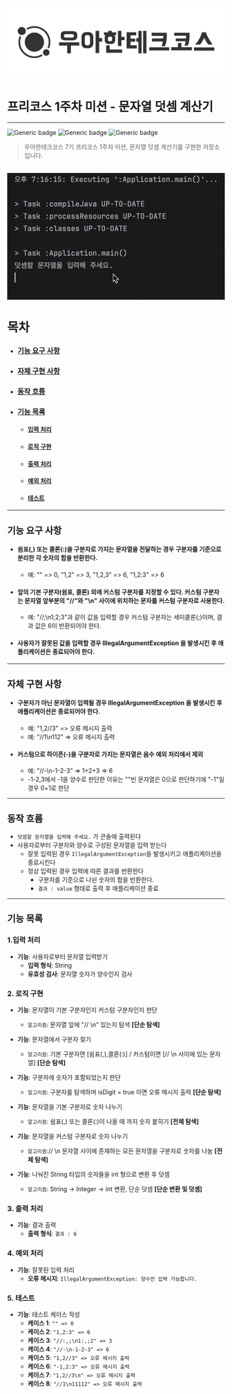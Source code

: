 <p align="center">
    <img src="src/main/resources/static/woowacourse.png" alt="우아한테크코스" width="565">
</p>

# 프리코스 1주차 미션 - 문자열 덧셈 계산기

---

![Generic badge](https://img.shields.io/badge/precourse-week1-green.svg)
![Generic badge](https://img.shields.io/badge/test-2_passed-blue.svg)
![Generic badge](https://img.shields.io/badge/version-1.0.1-brightgreen.svg)

> 우아한테크코스 7기 프리코스 1주차 미션, 문자열 덧셈 계산기를 구현한 저장소입니다.

<br>

<img src="src/main/resources/static/operation.gif" alt="실행 GIF">

# 목차

- ### [기능 요구 사항](#기능-요구-사항)
- ### [자체 구현 사항](#자체-구현-사항)
- ### [동작 흐름](#동작-흐름)
- ### [기능 목록](#기능-목록)
    - #### [입력 처리](#1입력-처리)
    - #### [로직 구현](#2-로직-구현)
    - #### [출력 처리](#3-출력-처리)
    - #### [예외 처리](#4-예외-처리)
    - #### [테스트](#5-테스트)

---

## 기능 요구 사항

- #### 쉼표(,) 또는 콜론(:)을 구분자로 가지는 문자열을 전달하는 경우 구분자를 기준으로 분리한 각 숫자의 합을 반환한다.
    - 예: "" => 0, "1,2" => 3, "1,2,3" => 6, "1,2:3" => 6
- #### 앞의 기본 구분자(쉼표, 콜론) 외에 커스텀 구분자를 지정할 수 있다. 커스텀 구분자는 문자열 앞부분의 "//"와 "\n" 사이에 위치하는 문자를 커스텀 구분자로 사용한다.
    - 예: "//;\n1;2;3"과 같이 값을 입력할 경우 커스텀 구분자는 세미콜론(;)이며, 결과 값은 6이 반환되어야 한다.
- #### 사용자가 잘못된 값을 입력할 경우 IllegalArgumentException 을 발생시킨 후 애플리케이션은 종료되어야 한다.

---

## 자체 구현 사항

- #### 구분자가 아닌 문자열이 입력될 경우 IllegalArgumentException 을 발생시킨 후 애플리케이션은 종료되어야 한다.
    - 예: "1,2//3" => 오류 메시지 출력
    - 예: "//1\n112" => 오류 메시지 출력
- #### 커스텀으로 하이픈(-)을 구분자로 가지는 문자열은 음수 예외 처리에서 제외
    - 예: "//-\n-1-2-3" => 1+2+3 => 6
    - -1-2,3에서 -1을 양수로 판단한 이유는 ""빈 문자열은 0으로 판단하기에 "-1"일 경우 0+1로 판단

---

## 동작 흐름

- `덧셈할 문자열을 입력해 주세요.` 가 콘솔에 출력된다
- 사용자로부터 구분자와 양수로 구성된 문자열을 입력 받는다
    - 잘못 입력된 경우 `IllegalArgumentException`을 발생시키고 애플리케이션을 종료시킨다
    - 정상 입력된 경우 입력에 따른 결과를 반환한다
        - 구분자를 기준으로 나뉜 숫자의 합을 반환한다.
        - `결과 : value` 형태로 출력 후 애플리케이션 종료

---

## 기능 목록

### 1.입력 처리

- **기능**: 사용자로부터 문자열 입력받기
    - **입력 형식**: String
    - **유효성 검사**: 문자열 숫자가 양수인지 검사

### 2. 로직 구현

- **기능**: 문자열이 기본 구분자인지 커스텀 구분자인지 판단
    - `알고리즘`: 문자열 앞에 "// \n" 있는지 탐색 **[단순 탐색]**


- **기능**: 문자열에서 구분자 찾기
  - `알고리즘`: 기본 구분자면 [쉼표(,),콜론(:)] / 커스텀이면 [// \n 사이에 있는 문자열] **[단순 탐색]**


- **기능**: 구분자에 숫자가 포함되었는지 판단
    - `알고리즘`: 구분자를 탐색하며 isDigit = true 이면 오류 메시지 출력 **[단순 탐색]**
  

- **기능**: 문자열을 기본 구분자로 숫자 나누기
    - `알고리즘`: 쉼표(,) 또는 콜론(:)이 나올 때 까지 숫자 붙히기 **[전체 탐색]**


- **기능**: 문자열을 커스텀 구분자로 숫자 나누기
    - `알고리즘`:// \n 문자열 사이에 존재하는 모든 문자열을 구분자로 숫자를 나눔 **[전체 탐색]**


- **기능**: 나눠진 String 타입의 숫자들을 int 형으로 변환 후 덧셈
    - `알고리즘`: String -> Integer -> int 변환, 단순 덧셈 **[단순 변환 및 덧셈]**

### 3. 출력 처리

- **기능**: 결과 출력
    - **출력 형식**: `결과 : 6`

### 4. 예외 처리

- **기능**: 잘못된 입력 처리
    - **오류 메시지**: `IllegalArgumentException: 양수만 입력 가능합니다.`

### 5. 테스트

- **기능**: 테스트 케이스 작성
    - **케이스 1**: `"" => 0`
    - **케이스 2**: `"1,2:3" => 6`
    - **케이스 3**: `"//:,;\n1:,;2" => 3`
    - **케이스 4**: `"//-\n-1-2-3" => 6`
    - **케이스 5**: `"1,2//3" => 오류 메시지 출력`
    - **케이스 6**: `"-1,2:3" => 오류 메시지 출력`
    - **케이스 7**: `"1,2//3\n" => 오류 메시지 출력`
    - **케이스 8**: `"//1\n11112" => 오류 메시지 출력`
  
